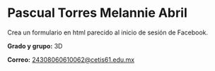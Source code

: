 # Pascual Torres Melannie Abril
Crea un formulario en html parecido al inicio de sesión de Facebook.

**Grado  y grupo:** 3D

**Correo:** 24308060610062@cetis61.edu.mx